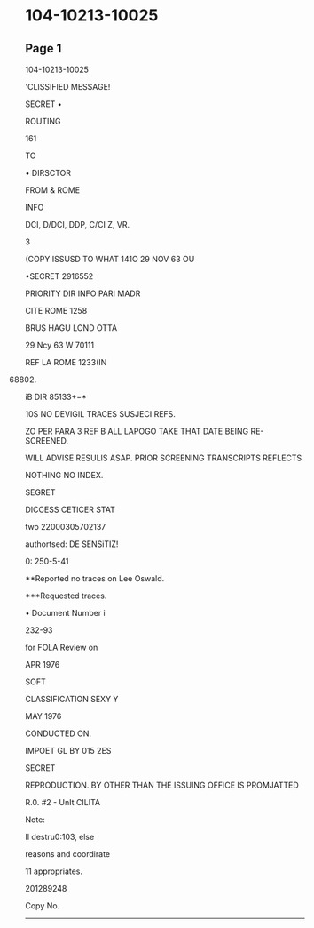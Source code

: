 # 104-10213-10025

## Page 1

104-10213-10025

'CLISSIFIED MESSAGE!

SECRET •

ROUTING

161

TO

• DIRSCTOR

FROM & ROME

INFO

DCI, D/DCI, DDP, C/CI Z, VR.

3

(COPY ISSUSD TO WHAT 141O 29 NOV 63 OU

•SECRET 2916552

PRIORITY DIR INFO PARI MADR

CITE ROME 1258

BRUS HAGU LOND OTTA

29 Ncy 63 W 70111

REF LA ROME 1233(IN

68802)

iB DIR 85133+=*

10S NO DEVIGIL TRACES SUSJECI REFS.

ZO PER PARA 3 REF B ALL LAPOGO TAKE THAT DATE BEING RE-SCREENED.

WILL ADVISE RESULIS ASAP. PRIOR SCREENING TRANSCRIPTS REFLECTS

NOTHING NO INDEX.

SEGRET

DICCESS CETICER STAT

two 22000305702137

authortsed: DE SENSiTIZ!

0: 250-5-41

**Reported no traces on Lee Oswald.

***Requested traces.

• Document Number i

232-93

for FOLA Review on

APR 1976

SOFT

CLASSIFICATION SEXY Y

MAY 1976

CONDUCTED ON.

IMPOET GL BY 015 2ES

SECRET

REPRODUCTION. BY OTHER THAN THE ISSUING OFFICE IS PROMJATTED

R.0. #2 - UnIt CILITA

Note:

Il destru0:103, else

reasons and coordirate

11 appropriates.

201289248

Copy No.

---

